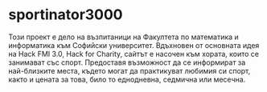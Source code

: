 sportinator3000
===============
Този проект е дело на възпитаници на Факултета по математика и информатика към Софийски университет. 
Вдъхновен от основната идея на Hack FMI 3.0, Hack for Charity, сайтът е насочен към хората, които
се занимават със спорт. Предоставя възможност да се информират за най-близките места, където 
могат да практикуват любимия си спорт, както и цената за това, било то еднодневна, седмична или месечна.